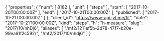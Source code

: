 {
  "properties": {
    "num": [
      8182
    ],
    "unit": [
      "steps"
    ],
    "start": [
      "2017-10-20T00:00:00Z"
    ],
    "end": [
      "2017-10-21T00:00:00Z"
    ],
    "published": [
      "2017-10-21T00:00:00Z"
    ]
  },
  "client_id": "https://www-api.jvt.me/fit",
  "date": "2017-10-21T00:00:00Z",
  "kind": "steps",
  "h": "h-measure",
  "slug": "2017/10/nhDj6",
  "aliases": [
    "/mf2/1211ef5b-2d78-47f7-b20e-99ea61f2c592/",
    "/mf2/2017/10/nhdj6"
  ]
}
